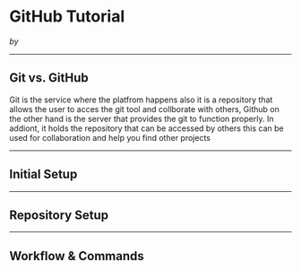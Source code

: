 # GitHub Tutorial

_by <Jesse Lin>_

---
## Git vs. GitHub
Git is the service where the platfrom happens also it is a repository that allows the user to acces the git tool and collborate with others,
Github on the other hand is the server that provides the git to function properly. In addiont, it holds the repository that can be accessed by others this can be used for collaboration and help you find other projects


---
## Initial Setup



---
## Repository Setup



---
## Workflow & Commands
